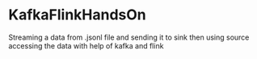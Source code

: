 # KafkaFlinkHandsOn
Streaming a data from .jsonl file and sending it to sink then using source accessing the data with help of kafka and flink 
